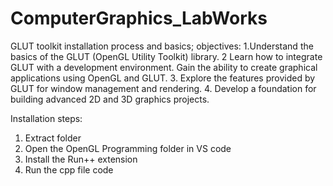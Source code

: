 # ComputerGraphics_LabWorks
GLUT toolkit installation process and basics;
objectives: 
1.Understand the basics of the GLUT (OpenGL Utility Toolkit) library.
2 Learn how to integrate GLUT with a development environment.
Gain the ability to create graphical applications using OpenGL and GLUT.
3. Explore the features provided by GLUT for window management and rendering.
4. Develop a foundation for building advanced 2D and 3D graphics projects.

Installation steps: 
1. Extract folder
2. Open the OpenGL Programming folder in VS code
3. Install the Run++ extension
4. Run the cpp file code
